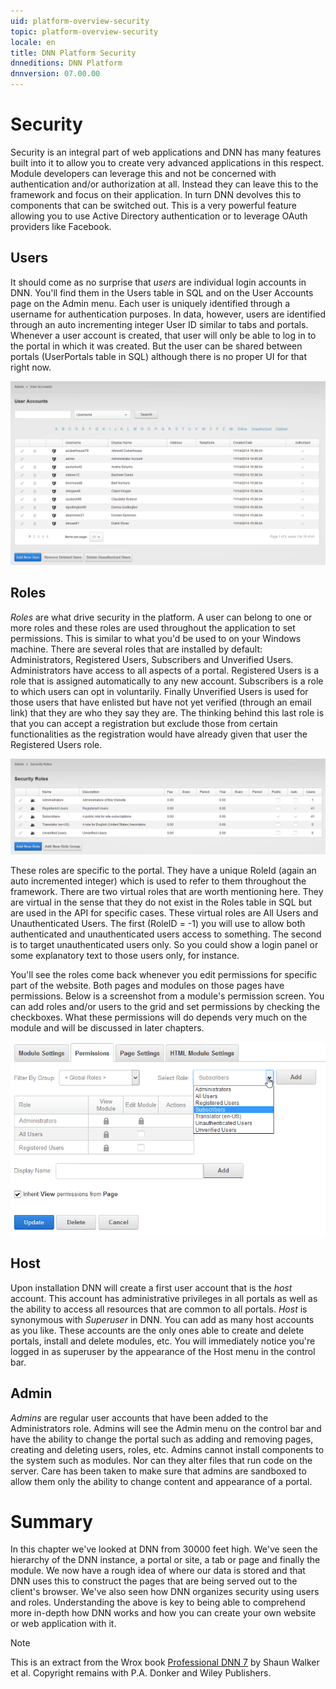 ```yaml
---
uid: platform-overview-security
topic: platform-overview-security
locale: en
title: DNN Platform Security
dnneditions: DNN Platform
dnnversion: 07.00.00
---
```


# Security

Security is an integral part of web applications and DNN has many features built into it to allow you to create very advanced applications in this respect. Module developers can leverage this and not be concerned with authentication and/or authorization at all. Instead they can leave this to the framework and focus on their application. In turn DNN devolves this to components that can be switched out. This is a very powerful feature allowing you to use Active Directory authentication or to leverage OAuth providers like Facebook.

## Users

It should come as no surprise that _users_ are individual login accounts in DNN. You&#39;ll find them in the Users table in SQL and on the User Accounts page on the Admin menu. Each user is uniquely identified through a username for authentication purposes. In data, however, users are identified through an auto incrementing integer User ID similar to tabs and portals. Whenever a user account is created, that user will only be able to log in to the portal in which it was created. But the user can be shared between portals (UserPortals table in SQL) although there is no proper UI for that right now.

![User management page](/images/ch03f009.png)

## Roles

_Roles_ are what drive security in the platform. A user can belong to one or more roles and these roles are used throughout the application to set permissions. This is similar to what you&#39;d be used to on your Windows machine. There are several roles that are installed by default: Administrators, Registered Users, Subscribers and Unverified Users. Administrators have access to all aspects of a portal. Registered Users is a role that is assigned automatically to any new account. Subscribers is a role to which users can opt in voluntarily. Finally Unverified Users is used for those users that have enlisted but have not yet verified (through an email link) that they are who they say they are. The thinking behind this last role is that you can accept a registration but exclude those from certain functionalities as the registration would have already given that user the Registered Users role.

![Role management page](/images/ch03f010.png)

These roles are specific to the portal. They have a unique RoleId (again an auto incremented integer) which is used to refer to them throughout the framework. There are two virtual roles that are worth mentioning here. They are virtual in the sense that they do not exist in the Roles table in SQL but are used in the API for specific cases. These virtual roles are All Users and Unauthenticated Users. The first (RoleID = -1) you will use to allow both authenticated and unauthenticated users access to something. The second is to target unauthenticated users only. So you could show a login panel or some explanatory text to those users only, for instance.

You&#39;ll see the roles come back whenever you edit permissions for specific part of the website. Both pages and modules on those pages have permissions. Below is a screenshot from a module&#39;s permission screen. You can add roles and/or users to the grid and set permissions by checking the checkboxes. What these permissions will do depends very much on the module and will be discussed in later chapters.

![A module&#39;s permissions screen](/images/ch03f011.png)

## Host

Upon installation DNN will create a first user account that is the _host_ account. This account has administrative privileges in all portals as well as the ability to access all resources that are common to all portals. _Host_ is synonymous with _Superuser_ in DNN. You can add as many host accounts as you like. These accounts are the only ones able to create and delete portals, install and delete modules, etc. You will immediately notice you&#39;re logged in as superuser by the appearance of the Host menu in the control bar.

## Admin

_Admins_ are regular user accounts that have been added to the Administrators role. Admins will see the Admin menu on the control bar and have the ability to change the portal such as adding and removing pages, creating and deleting users, roles, etc. Admins cannot install components to the system such as modules. Nor can they alter files that run code on the server. Care has been taken to make sure that admins are sandboxed to allow them only the ability to change content and appearance of a portal.

# Summary

In this chapter we&#39;ve looked at DNN from 30000 feet high. We&#39;ve seen the hierarchy of the DNN instance, a portal or site, a tab or page and finally the module. We now have a rough idea of where our data is stored and that DNN uses this to construct the pages that are being served out to the client&#39;s browser. We&#39;ve also seen how DNN organizes security using users and roles. Understanding the above is key to being able to comprehend more in-depth how DNN works and how you can create your own website or web application with it.

> [!Note]
> This is an extract from the Wrox book  [Professional DNN 7](https://www.amazon.com/Professional-DNN7-Open-Source-Platform/dp/111885084X) by Shaun Walker et al. Copyright remains with P.A. Donker and Wiley Publishers.
